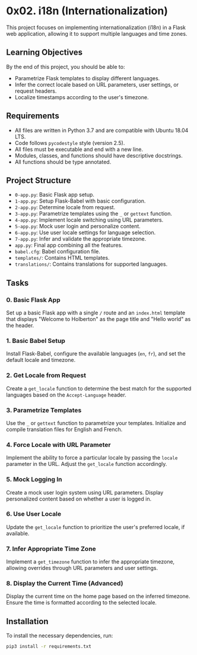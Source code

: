 # 0x02. i18n (Internationalization)

This project focuses on implementing internationalization (i18n) in a Flask web application, allowing it to support multiple languages and time zones.

## Learning Objectives

By the end of this project, you should be able to:
- Parametrize Flask templates to display different languages.
- Infer the correct locale based on URL parameters, user settings, or request headers.
- Localize timestamps according to the user's timezone.

## Requirements

- All files are written in Python 3.7 and are compatible with Ubuntu 18.04 LTS.
- Code follows `pycodestyle` style (version 2.5).
- All files must be executable and end with a new line.
- Modules, classes, and functions should have descriptive docstrings.
- All functions should be type annotated.

## Project Structure

- `0-app.py`: Basic Flask app setup.
- `1-app.py`: Setup Flask-Babel with basic configuration.
- `2-app.py`: Determine locale from request.
- `3-app.py`: Parametrize templates using the `_` or `gettext` function.
- `4-app.py`: Implement locale switching using URL parameters.
- `5-app.py`: Mock user login and personalize content.
- `6-app.py`: Use user locale settings for language selection.
- `7-app.py`: Infer and validate the appropriate timezone.
- `app.py`: Final app combining all the features.
- `babel.cfg`: Babel configuration file.
- `templates/`: Contains HTML templates.
- `translations/`: Contains translations for supported languages.

## Tasks

### 0. Basic Flask App
Set up a basic Flask app with a single `/` route and an `index.html` template that displays "Welcome to Holberton" as the page title and "Hello world" as the header.

### 1. Basic Babel Setup
Install Flask-Babel, configure the available languages (`en`, `fr`), and set the default locale and timezone.

### 2. Get Locale from Request
Create a `get_locale` function to determine the best match for the supported languages based on the `Accept-Language` header.

### 3. Parametrize Templates
Use the `_` or `gettext` function to parametrize your templates. Initialize and compile translation files for English and French.

### 4. Force Locale with URL Parameter
Implement the ability to force a particular locale by passing the `locale` parameter in the URL. Adjust the `get_locale` function accordingly.

### 5. Mock Logging In
Create a mock user login system using URL parameters. Display personalized content based on whether a user is logged in.

### 6. Use User Locale
Update the `get_locale` function to prioritize the user's preferred locale, if available.

### 7. Infer Appropriate Time Zone
Implement a `get_timezone` function to infer the appropriate timezone, allowing overrides through URL parameters and user settings.

### 8. Display the Current Time (Advanced)
Display the current time on the home page based on the inferred timezone. Ensure the time is formatted according to the selected locale.

## Installation

To install the necessary dependencies, run:
```bash
pip3 install -r requirements.txt
